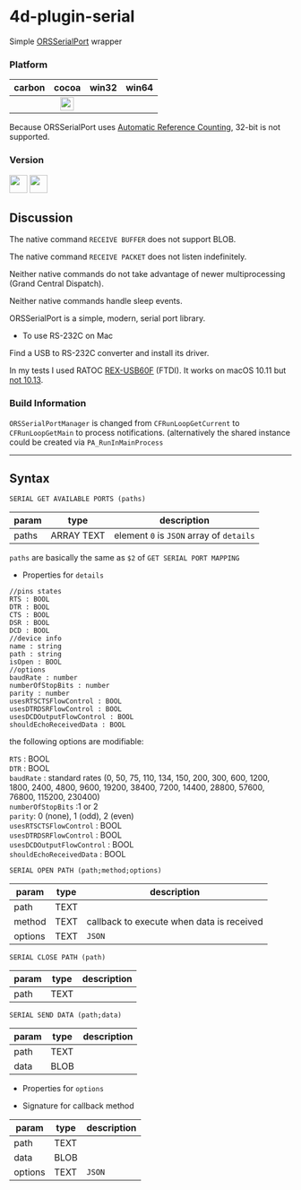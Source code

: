 # 4d-plugin-serial
Simple [ORSSerialPort](https://github.com/armadsen/ORSSerialPort) wrapper

### Platform

| carbon | cocoa | win32 | win64 |
|:------:|:-----:|:---------:|:---------:|
||<img src="https://cloud.githubusercontent.com/assets/1725068/22371562/1b091f0a-e4db-11e6-8458-8653954a7cce.png" width="24" height="24" />|||

Because ORSSerialPort uses [Automatic Reference Counting](https://developer.apple.com/library/content/documentation/Darwin/Conceptual/64bitPorting/indications/indications.html#//apple_ref/doc/uid/TP40001064-CH206-TPXREF101), 32-bit is not supported.

### Version

<img src="https://cloud.githubusercontent.com/assets/1725068/18940649/21945000-8645-11e6-86ed-4a0f800e5a73.png" width="32" height="32" /> <img src="https://cloud.githubusercontent.com/assets/1725068/18940648/2192ddba-8645-11e6-864d-6d5692d55717.png" width="32" height="32" />

## Discussion

The native command ``RECEIVE BUFFER`` does not support BLOB.

The native command ``RECEIVE PACKET`` does not listen indefinitely.

Neither native commands do not take advantage of newer multiprocessing (Grand Central Dispatch).

Neither native commands handle sleep events.

ORSSerialPort is a simple, modern, serial port library.

* To use RS-232C on Mac

Find a USB to RS-232C converter and install its driver.

In my tests I used RATOC [REX-USB60F](http://www.ratocsystems.com/products/subpage/convert/usb60f_siyou.html) (FTDI). It works on macOS 10.11 but [not 10.13](http://www.ratocsystems.com/services/driver/rs232c.html).

### Build Information

``ORSSerialPortManager`` is changed from ``CFRunLoopGetCurrent`` to ``CFRunLoopGetMain`` to process notifications. (alternatively the shared instance could be created via ``PA_RunInMainProcess``

---

## Syntax

```
SERIAL GET AVAILABLE PORTS (paths)
```

param|type|description
------------|------|----
paths|ARRAY TEXT|element ``0`` is ``JSON`` array of ``details``

``paths`` are basically the same as ``$2`` of ``GET SERIAL PORT MAPPING``

* Properties for ``details``

```
//pins states
RTS : BOOL
DTR : BOOL
CTS : BOOL
DSR : BOOL
DCD : BOOL
//device info
name : string
path : string
isOpen : BOOL
//options
baudRate : number
numberOfStopBits : number
parity : number
usesRTSCTSFlowControl : BOOL
usesDTRDSRFlowControl : BOOL
usesDCDOutputFlowControl : BOOL
shouldEchoReceivedData : BOOL
```

the following options are modifiable:  

``RTS`` : BOOL  
``DTR`` : BOOL  
``baudRate`` : standard rates (0, 50, 75, 110, 134, 150, 200, 300, 600, 1200, 1800, 2400, 4800, 9600, 19200, 38400, 7200, 14400, 28800, 57600, 76800, 115200, 230400)  
``numberOfStopBits`` :1 or 2  
``parity``: 0 (none), 1 (odd), 2 (even)  
``usesRTSCTSFlowControl`` : BOOL  
``usesDTRDSRFlowControl`` : BOOL  
``usesDCDOutputFlowControl`` : BOOL  
``shouldEchoReceivedData`` : BOOL  

```
SERIAL OPEN PATH (path;method;options)
```

param|type|description
------------|------|----
path|TEXT|
method|TEXT|callback to execute when data is received
options|TEXT| ``JSON``

```
SERIAL CLOSE PATH (path)
```

param|type|description
------------|------|----
path|TEXT|

```
SERIAL SEND DATA (path;data)
```

param|type|description
------------|------|----
path|TEXT|
data|BLOB|



* Properties for ``options``



* Signature for callback method

param|type|description
------------|------|----
path|TEXT|
data|BLOB|
options|TEXT|``JSON``
